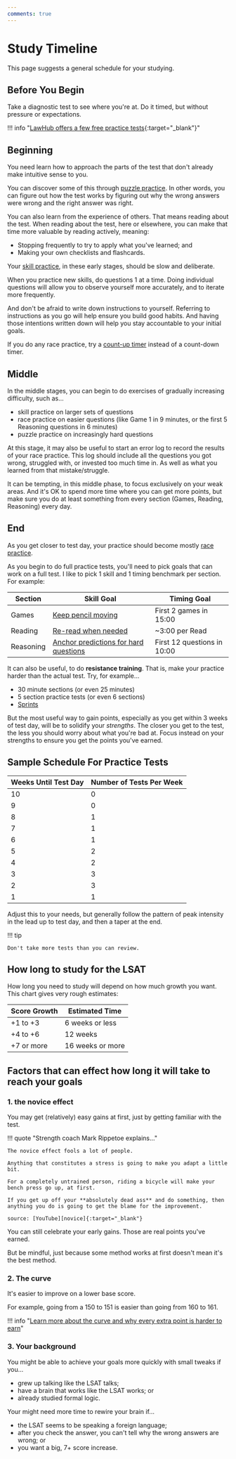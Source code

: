 ```yaml
---
comments: true
---
```


# Study Timeline

This page suggests a general schedule for your studying.

## Before You Begin

Take a diagnostic test to see where you're at. Do it timed, but without pressure or expectations.

!!! info "[LawHub offers a few free practice tests][lawhub]{:target="_blank"}"

## Beginning

You need learn how to approach the parts of the test that don't already make intuitive sense to you.

You can discover some of this through [puzzle practice][puzzle]. In other words, you can figure out how the test works by figuring out why the wrong answers were wrong and the right answer was right.

You can also learn from the experience of others. That means reading about the test. When reading about the test, here or elsewhere, you can make that time more valuable by reading actively, meaning:

- Stopping frequently to try to apply what you've learned; and
- Making your own checklists and flashcards.

Your [skill practice][skill], in these early stages, should be slow and deliberate.

When you practice new skills, do questions 1 at a time. Doing individual questions will allow you to observe yourself more accurately, and to iterate more frequently.

And don't be afraid to write down instructions to yourself. Referring to instructions as you go will help ensure you build good habits. And having those intentions written down will help you stay accountable to your initial goals.

If you do any race practice, try a [count-up timer][count-up] instead of a count-down timer.

## Middle

In the middle stages, you can begin to do exercises of gradually increasing difficulty, such as...

- skill practice on larger sets of questions
- race practice on easier questions (like Game 1 in 9 minutes, or the first 5 Reasoning questions in 6 minutes)
- puzzle practice on increasingly hard questions

At this stage, it may also be useful to start an error log to record the results of your race practice. This log should include all the questions you got wrong, struggled with, or invested too much time in. As well as what you learned from that mistake/struggle.

It can be tempting, in this middle phase, to focus exclusively on your weak areas. And it's OK to spend more time where you can get more points, but make sure you do at least something from every section (Games, Reading, Reasoning) every day.

## End

As you get closer to test day, your practice should become mostly [race practice][race].

As you begin to do full practice tests, you'll need to pick goals that can work on a full test. I like to pick 1 skill and 1 timing benchmark per section. For example:

Section | Skill Goal | Timing Goal
-- | -- | --
Games | [Keep pencil moving][smooth] | First 2 games in 15:00
Reading | [Re-read when needed][reread] | ~3:00 per Read
Reasoning | [Anchor predictions for hard questions][anchors] | First 12 questions in 10:00

It can also be useful, to do **resistance training**. That is, make your practice harder than the actual test. Try, for example...

- 30 minute sections (or even 25 minutes)
- 5 section practice tests (or even 6 sections)
- [Sprints][sprint]

But the most useful way to gain points, especially as you get within 3 weeks of test day, will be to solidify your *strengths*. The closer you get to the test, the less you should worry about what you're bad at. Focus instead on your strengths to ensure you get the points you've earned.

## Sample Schedule For Practice Tests

Weeks Until Test Day | Number of Tests Per Week
-- | --
10 | 0
9 | 0
8 | 1
7 | 1
6 | 1
5 | 2
4 | 2
3 | 3
2 | 3
1 | 1

Adjust this to your needs, but generally follow the pattern of peak intensity in the lead up to test day, and then a taper at the end.

!!! tip

    Don't take more tests than you can review. 

## How long to study for the LSAT

How long you need to study will depend on how much growth you want.
This chart gives very rough estimates:

Score Growth | Estimated Time
--|--
+1 to +3 | 6 weeks or less
+4 to +6 | 12 weeks
+7 or more | 16 weeks or more

## Factors that can effect how long it will take to reach your goals

### 1\. the novice effect

You may get (relatively) easy gains at first, just by getting familiar with the test.

!!! quote "Strength coach Mark Rippetoe explains..."

    The novice effect fools a lot of people.

    Anything that constitutes a stress is going to make you adapt a little bit.

    For a completely untrained person, riding a bicycle will make your bench press go up, at first.
    
    If you get up off your **absolutely dead ass** and do something, then anything you do is going to get the blame for the improvement.

    source: [YouTube][novice]{:target="_blank"}

You can still celebrate your early gains.
Those are real points you've earned.

But be mindful, just because some method works at first doesn't mean it's the best method.

### 2\. The curve

It's easier to improve on a lower base score.

For example, going from a 150 to 151 is easier than going from 160 to 161.

!!! info "[Learn more about the curve and why every extra point is harder to earn][curve]"

### 3\. Your background

You might be able to achieve your goals more quickly with small tweaks if you...

- grew up talking like the LSAT talks;
- have a brain that works like the LSAT works; or
- already studied formal logic.

Your might need more time to rewire your brain if...

- the LSAT seems to be speaking a foreign language;
- after you check the answer, you can't tell why the wrong answers are wrong; or
- you want a big, 7+ score increase.

[curve]: scores.md#the-curve
[novice]: https://www.youtube.com/watch?v=a9-a_8hC17M
[quantity]: pitfalls.md#pitfall-1-grinding-grind
[count-up]: ../time/speed.md#count-up
[lawhub]: https://lawhub.lsac.org/
[puzzle]: practice.md#puzzle-practice
[skill]: practice.md#skill-practice
[race]: practice.md#race-practice
[sprint]: ../time/speed.md#sprint
[smooth]: ../game/points/prove-it.md#smoothly-make-hypos-by-following-the-overlapping-rules
[reread]: ../read/pace.md
[anchors]: ../reason/predict.md#anchor-in-understanding
